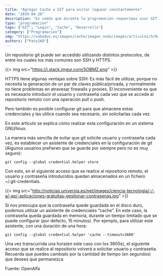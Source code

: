 ```yaml
---
title: "Agregar Cache a GIT para evitar loguear constantemente"
date: "2019-04-26"
description: "Es común que durante la programación requerimos usar GIT varias veces... Para eso vamos a ver como dejar en cache nuestro usuario por un tiempo"
type: "programacion"
tags: ["GIT", "Login", "Cache", "Desarrollo"]
category: ["Programacion"]
img: "https://vabadus.es/images/cache/imagen_nodo/images/articulos/5c9deecdad597506371704.png"
authors: ["PatoJAD"]
---
```


Un repositorio git puede ser accedido utilizando distintos protocolos, de entre los cuales los más comunes son SSH y HTTPS.

{{< img src="https://i.stack.imgur.com/5OBMZ.png" >}}

HTTPS tiene algunas ventajas sobre SSH: Es más fácil de utilizar, porque no necesita la generación de un par de claves pública/privada, y normalmente no tiene problemas en atravesar firewalls y proxies. El inconveniente es que es necesario introducir el usuario y contraseña cada vez que se accede al repositorio remoto con una operación pull o push.

Pero también es posible configurar git para que almacene estas credenciales y las utilice cuando sea necesario, sin solicitarlas cada vez.

En este artículo se explica cómo realizar esta configuración en un sistema GNU/linux.

La manera más sencilla de evitar que git solicite usuario y contraseña cada vez, es establecer un asistente de credenciales en la configuración de git (Algunos usuarios prefieren que se guarde por siempre pero no es muy seguro):

    git config --global credential.helper store

Con esto, en el siguiente acceso que se realice al repositorio remoto, el usuario y contraseña introducidos quedan almacenados en un fichero ~/.git-credentials.

{{< img src="http://noticias.universia.es/net/images/ciencia-tecnologia/-/-a/-ap/-aplicaciones-gratuitas-gestionar-contrasenas.jpg" >}}

Si nos preocupa que la contraseña quede guardada en el disco duro, podemos utilizar un asistente de credenciales “cache”. En este caso, la contraseña queda guardada en memoria, durante un tiempo limitado que se puede configurar (por defecto, 15 minutos). Por ejemplo, para utilizar este asistente, con una duración de una hora:

    git config --global credential.helper 'cache --timeout=3600'

Una vez transcurrida una hora(en este caso con los 3600s), el siguiente acceso que se realice al repositorio volverá a solicitar usuario y contraseña. Recuerda que puedes cambialo por la cantidad de tiempo (en segundos) que desees que permanezca

Fuente: OpenAlfa
